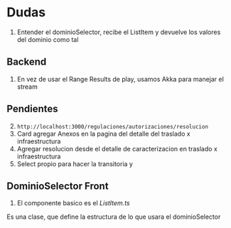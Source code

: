 # Dudas

1. Entender el dominioSelector, recibe el ListItem y devuelve los valores del dominio como tal

## Backend

1. En vez de usar el Range Results de play, usamos Akka para manejar el stream

## Pendientes

2. `http://localhost:3000/regulaciones/autorizaciones/resolucion`
4. Card agregar Anexos en la pagina del detalle del traslado  x infraestructura
5. Agregar resolucion desde el detalle de caracterizacion en traslado x infraestructura
6. Select propio para hacer la transitoria y

## DominioSelector Front

1. El componente basico es el _ListItem.ts_

  Es una clase, que define la estructura de lo que usara el dominioSelector
